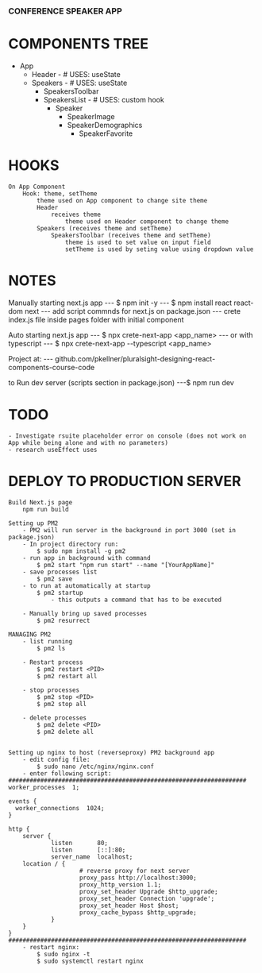 ### CONFERENCE SPEAKER APP

# COMPONENTS TREE

- App
  - Header - # USES: useState
  - Speakers - # USES: useState
    - SpeakersToolbar
    - SpeakersList - # USES: custom hook
      - Speaker
        - SpeakerImage
        - SpeakerDemographics
          - SpeakerFavorite

# HOOKS

    On App Component
        Hook: theme, setTheme
            theme used on App component to change site theme
            Header
                receives theme
                    theme used on Header component to change theme
            Speakers (receives theme and setTheme)
                SpeakersToolbar (receives theme and setTheme)
                    theme is used to set value on input field
                    setTheme is used by seting value using dropdown value

# NOTES

Manually starting next.js app
--- $ npm init -y
--- $ npm install react react-dom next
--- add script commnds for next.js on package.json
--- crete index.js file inside pages folder with initial component

Auto starting next.js app
--- $ npx crete-next-app <app_name>
--- or with typescript
--- $ npx crete-next-app --typescript <app_name>

Project at:
--- github.com/pkellner/pluralsight-designing-react-components-course-code

to Run dev server (scripts section in package.json)
---$ npm run dev

# TODO

    - Investigate rsuite placeholder error on console (does not work on App while being alone and with no parameters)
    - research useEffect uses

# DEPLOY TO PRODUCTION SERVER

	Build Next.js page
		npm run build

	Setting up PM2
		- PM2 will run server in the background in port 3000 (set in package.json)
		- In project directory run:
			$ sudo npm install -g pm2
		- run app in background with command
			$ pm2 start "npm run start" --name "[YourAppName]"
		- save processes list
			$ pm2 save
		- to run at automatically at startup
			$ pm2 startup
				- this outputs a command that has to be executed
		
		- Manually bring up saved processes
			$ pm2 resurrect
			
	MANAGING PM2
		- list running
			$ pm2 ls
		
		- Restart process
			$ pm2 restart <PID>
			$ pm2 restart all
			
		- stop processes
			$ pm2 stop <PID>
			$ pm2 stop all
			
		- delete processes
			$ pm2 delete <PID>
			$ pm2 delete all
			
			
	Setting up nginx to host (reverseproxy) PM2 background app
		- edit config file:
			$ sudo nano /etc/nginx/nginx.conf
		- enter following script:
	###################################################################
	worker_processes  1;

	events {
	  worker_connections  1024;
	}

	http {
		server {
				listen       80;
				listen       [::]:80;
				server_name  localhost;
		location / {
						# reverse proxy for next server
						proxy_pass http://localhost:3000;
						proxy_http_version 1.1;
						proxy_set_header Upgrade $http_upgrade;
						proxy_set_header Connection 'upgrade';
						proxy_set_header Host $host;
						proxy_cache_bypass $http_upgrade;
				}
		}
	}
	###################################################################
		- restart nginx:
			$ sudo nginx -t
			$ sudo systemctl restart nginx
